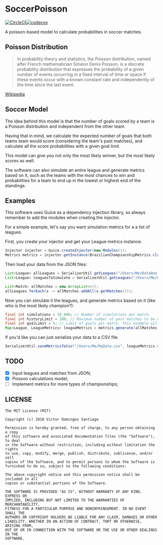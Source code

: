 # SoccerPoisson

[![CircleCI](https://circleci.com/gh/Victor-DS/SoccerPoisson.svg?style=svg)](https://circleci.com/gh/Victor-DS/SoccerPoisson)[![codecov](https://codecov.io/gh/Victor-DS/SoccerPoisson/branch/master/graph/badge.svg)](https://codecov.io/gh/Victor-DS/SoccerPoisson)

A poisson-based model to calculate probabilities in soccer matches.

## Poisson Distribution

> In probability theory and statistics, the Poisson distribution, named after French mathematician Siméon Denis Poisson, is a discrete probability distribution that expresses the probability of a given number of events occurring in a fixed interval of time or space if these events occur with a known constant rate and independently of the time since the last event.

[Wikipedia](https://en.wikipedia.org/wiki/Poisson_distribution)

## Soccer Model

The idea behind this model is that the number of goals scored by a team is a Poisson distribution and independent from the other team.

Having that in mind, we calculate the expected number of goals that both teams team would score (considering the team's past matches), and calculate all the score probabilities with a given goal limit.

This model can give you not only the most likely winner, but the most likely scores as well.

The software can also simulate an entire league and generate metrics based on it, such as the teams with the most chances to win and probabilities for a team to end up in the lowest or highest end of the standings.

## Examples

This software uses Guice as a dependency injection library, so always remember to add the modules when creating the injector.

For a simple example, let's say you want simulation metrics for a a list of leagues. 

First, you create your injector and get your League metrics instance:

```java
Injector injector = Guice.createInjector(new Modules());
Metrics metrics = injector.getInstance(BrazilianChampionshipMetrics.class);
```

Then load your data from the JSON files:

```java
List<League> allLeagues = SerializerUtil.getLeagues("/Users/Me/DataOne.json", "/Users/Me/DataTwo.json", "/Users/Me/InfiniteData.json");
List<League> leaguesToSimulate = SerializerUtil.getLeagues("/Users/Me/LeaguesToSimulate.json");

List<Match> allMatches = new ArrayList<>();
allLeagues.forEach(x -> allMatches.addAll(x.getMatches()));
```

Now you can simulate it the leagues, and generate metrics based on it (like who is the most likely champion?):

```java
final int simulations = 10_000; // Number of simulations per match.
final int historyLimit = 380; // Maximum number of past matches to be used on calculations. (Use -1 to use all)
final int goalLimit = 5; // Limit of goals per match. This example will use all combinations from 0x0 to 5x5.
Map<League, LeagueMetrics> leagueMetrics = metrics.generate(allMatches, historyLimit, leaguesToSimulate, goalLimit, simulations);
```

If you'd like you can just serialize your data to a CSV file.

```java
SerializerUtil.saveMetricsToCsv("/Users/Me/MyData.csv", leagueMetrics.values());
```

## TODO

- [x] Input leagues and matches from JSON;
- [x] Poisson calculations model;
- [ ] Implement metrics for more types of championships;

## LICENSE

```
The MIT License (MIT)

Copyright (c) 2018 Victor Domingos Santiago

Permission is hereby granted, free of charge, to any person obtaining a copy
of this software and associated documentation files (the "Software"), to deal
in the Software without restriction, including without limitation the rights
to use, copy, modify, merge, publish, distribute, sublicense, and/or sell
copies of the Software, and to permit persons to whom the Software is
furnished to do so, subject to the following conditions:

The above copyright notice and this permission notice shall be included in all
copies or substantial portions of the Software.

THE SOFTWARE IS PROVIDED "AS IS", WITHOUT WARRANTY OF ANY KIND, EXPRESS OR
IMPLIED, INCLUDING BUT NOT LIMITED TO THE WARRANTIES OF MERCHANTABILITY,
FITNESS FOR A PARTICULAR PURPOSE AND NONINFRINGEMENT. IN NO EVENT SHALL THE
AUTHORS OR COPYRIGHT HOLDERS BE LIABLE FOR ANY CLAIM, DAMAGES OR OTHER
LIABILITY, WHETHER IN AN ACTION OF CONTRACT, TORT OR OTHERWISE, ARISING FROM,
OUT OF OR IN CONNECTION WITH THE SOFTWARE OR THE USE OR OTHER DEALINGS IN THE
SOFTWARE.
```
